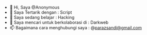 - 👋 Hi, Saya @Anonymous
- 👀 Saya Tertarik dengan : Script
- 🌱 Saya sedang belajar : Hacking
- 💞️ Saya mencari untuk berkolaborasi di : Darkweb
- 📫 Bagaimana cara menghubungi saya :
     @parazsandi@gmail.com 

<!---
paraz76/paraz76 is a ✨ special ✨ repository because its `README.md` (this file) appears on your GitHub profile.
You can click the Preview link to take a look at your changes.
--->

